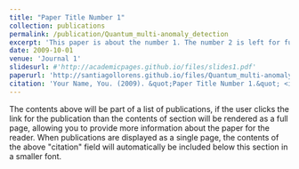 ```yaml
---
title: "Paper Title Number 1"
collection: publications
permalink: /publication/Quantum_multi-anomaly_detection
excerpt: 'This paper is about the number 1. The number 2 is left for future work.'
date: 2009-10-01
venue: 'Journal 1'
slidesurl: #'http://academicpages.github.io/files/slides1.pdf'
paperurl: 'http://santiagollorens.github.io/files/Quantum_multi-anomaly_detection.pdf'
citation: 'Your Name, You. (2009). &quot;Paper Title Number 1.&quot; <i>Journal 1</i>. 1(1).'
---
```


The contents above will be part of a list of publications, if the user clicks the link for the publication than the contents of section will be rendered as a full page, allowing you to provide more information about the paper for the reader. When publications are displayed as a single page, the contents of the above "citation" field will automatically be included below this section in a smaller font.